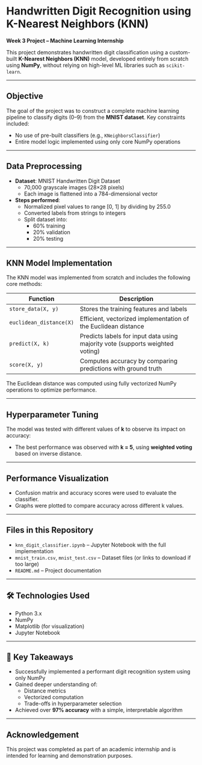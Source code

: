 # Handwritten Digit Recognition using K-Nearest Neighbors (KNN)

**Week 3 Project – Machine Learning Internship**  


This project demonstrates handwritten digit classification using a custom-built **K-Nearest Neighbors (KNN)** model, developed entirely from scratch using **NumPy**, without relying on high-level ML libraries such as `scikit-learn`.

---

## Objective

The goal of the project was to construct a complete machine learning pipeline to classify digits (0–9) from the **MNIST dataset**. Key constraints included:
- No use of pre-built classifiers (e.g., `KNeighborsClassifier`)
- Entire model logic implemented using only core NumPy operations

---

## Data Preprocessing

- **Dataset**: MNIST Handwritten Digit Dataset
  - 70,000 grayscale images (28×28 pixels)
  - Each image is flattened into a 784-dimensional vector
- **Steps performed**:
  - Normalized pixel values to range [0, 1] by dividing by 255.0
  - Converted labels from strings to integers
  - Split dataset into:
    - 60% training
    - 20% validation
    - 20% testing

---

## KNN Model Implementation

The KNN model was implemented from scratch and includes the following core methods:

| Function            | Description |
|---------------------|-------------|
| `store_data(X, y)`  | Stores the training features and labels |
| `euclidean_distance(X)` | Efficient, vectorized implementation of the Euclidean distance |
| `predict(X, k)`     | Predicts labels for input data using majority vote (supports weighted voting) |
| `score(X, y)`       | Computes accuracy by comparing predictions with ground truth |

The Euclidean distance was computed using fully vectorized NumPy operations to optimize performance.

---

## Hyperparameter Tuning

The model was tested with different values of **k** to observe its impact on accuracy:
- The best performance was observed with **k = 5**, using **weighted voting** based on inverse distance.

---

## Performance Visualization

- Confusion matrix and accuracy scores were used to evaluate the classifier.
- Graphs were plotted to compare accuracy across different k values.

---

## Files in this Repository

- `knn_digit_classifier.ipynb` – Jupyter Notebook with the full implementation
- `mnist_train.csv`, `mnist_test.csv` – Dataset files (or links to download if too large)
- `README.md` – Project documentation

---

## 🛠 Technologies Used

- Python 3.x
- NumPy
- Matplotlib (for visualization)
- Jupyter Notebook

---

## 📌 Key Takeaways

- Successfully implemented a performant digit recognition system using only NumPy
- Gained deeper understanding of:
  - Distance metrics
  - Vectorized computation
  - Trade-offs in hyperparameter selection
- Achieved over **97% accuracy** with a simple, interpretable algorithm

---

## Acknowledgement

This project was completed as part of an academic internship and is intended for learning and demonstration purposes.
